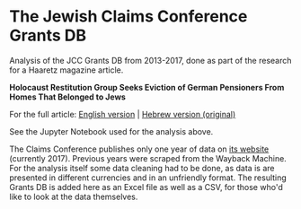 # The Jewish Claims Conference Grants DB

Analysis of the JCC Grants DB from 2013-2017, done as part of the research for a Haaretz magazine article.

**Holocaust Restitution Group Seeks Eviction of German Pensioners From Homes That Belonged to Jews**

For the full article: [English version](https://www.haaretz.com/world-news/europe/.premium.MAGAZINE-holocaust-restitution-group-seeks-eviction-of-german-seniors-from-nazi-seized-homes-1.7044683?utm_source=dlvr.it&utm_medium=twitter) | [Hebrew version (original)](https://www.haaretz.co.il/magazine/.premium-MAGAZINE-1.7018860)

See the Jupyter Notebook used for the analysis above.

The Claims Conference publishes only one year of data on [its website](http://www.claimscon.org/what-we-do/allocations/grants-database-2017/) (currently 2017). Previous years were scraped from the Wayback Machine. For the analysis itself some data cleaning had to be done, as data is are presented in different currencies and in an unfriendly format. The resulting Grants DB is added here as an Excel file as well as a CSV, for those who'd like to look at the data themselves.
